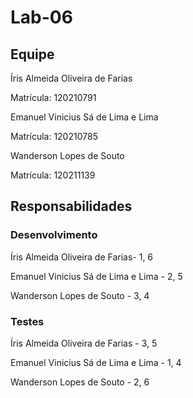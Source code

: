 # Lab-06


## Equipe

Íris Almeida Oliveira de Farias

Matrícula: 120210791

Emanuel Vinicius Sá de Lima e Lima

Matrícula: 120210785

Wanderson Lopes de Souto

Matrícula: 120211139




## Responsabilidades


### Desenvolvimento


Íris Almeida Oliveira de Farias- 1, 6

Emanuel Vinicius Sá de Lima e Lima - 2, 5

Wanderson Lopes de Souto - 3, 4


### Testes


Íris Almeida Oliveira de Farias - 3, 5

Emanuel Vinicius Sá de Lima e Lima - 1, 4

Wanderson Lopes de Souto - 2, 6
